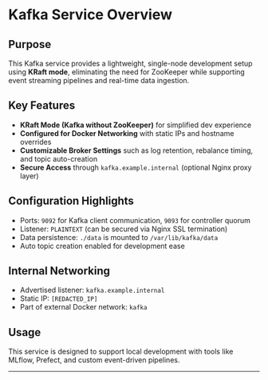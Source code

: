 # Kafka Service Overview

## Purpose
This Kafka service provides a lightweight, single-node development setup using **KRaft mode**, eliminating the need for ZooKeeper while supporting event streaming pipelines and real-time data ingestion.

## Key Features
- **KRaft Mode (Kafka without ZooKeeper)** for simplified dev experience
- **Configured for Docker Networking** with static IPs and hostname overrides
- **Customizable Broker Settings** such as log retention, rebalance timing, and topic auto-creation
- **Secure Access** through `kafka.example.internal` (optional Nginx proxy layer)

## Configuration Highlights
- Ports: `9092` for Kafka client communication, `9093` for controller quorum
- Listener: `PLAINTEXT` (can be secured via Nginx SSL termination)
- Data persistence: `./data` is mounted to `/var/lib/kafka/data`
- Auto topic creation enabled for development ease

## Internal Networking
- Advertised listener: `kafka.example.internal`
- Static IP: `[REDACTED_IP]`
- Part of external Docker network: `kafka`

## Usage
This service is designed to support local development with tools like MLflow, Prefect, and custom event-driven pipelines.

---
